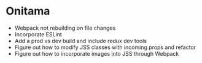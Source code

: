 # Onitama

* Webpack not rebuilding on file changes
* Incorporate ESLint
* Add a prod vs dev build and include redux dev tools
* Figure out how to modify JSS classes with incoming props and refactor
* Figure out how to incorporate images into JSS through Webpack
